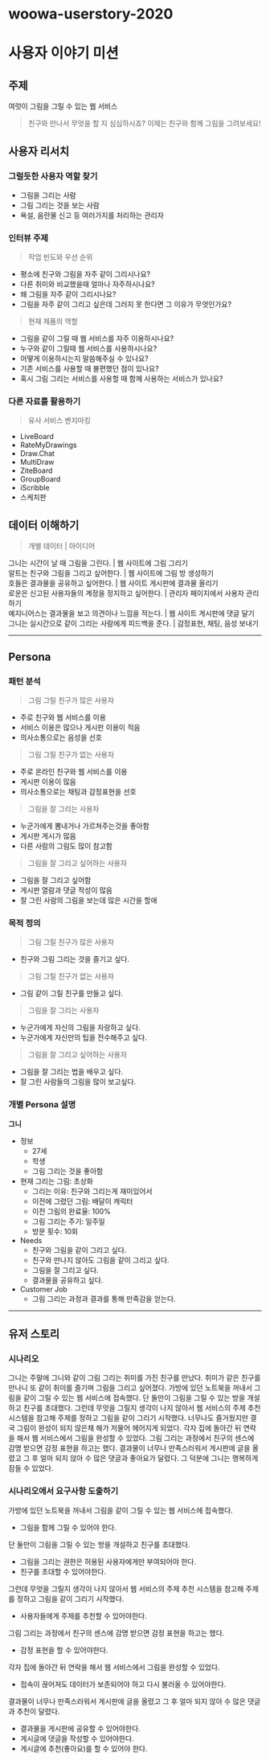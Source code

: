 # woowa-userstory-2020

# 사용자 이야기 미션

## 주제

여럿이 그림을 그릴 수 있는 웹 서비스

> 친구와 만나서 무엇을 할 지 심심하시죠? 이제는 친구와 함께 그림을 그려보세요!

## 사용자 리서치

### 그럴듯한 사용자 역할 찾기

 - 그림을 그리는 사람
 - 그림 그리는 것을 보는 사람
 - 욕설, 음란물 신고 등 여러가지를 처리하는 관리자

### 인터뷰 주제

> 작업 빈도와 우선 순위
- 평소에 친구와 그림을 자주 같이 그리시나요?
- 다른 취미와 비교했을때 얼마나 자주하시나요?
- 왜 그림을 자주 같이 그리시나요?
- 그림을 자주 같이 그리고 싶은데 그러지 못 한다면 그 이유가 무엇인가요?
  
> 현재 제품의 역할
- 그림을 같이 그릴 때 웹 서비스를 자주 이용하시나요?
- 누구와 같이 그릴때 웹 서비스를 사용하시나요?
- 어떻게 이용하시는지 말씀해주실 수 있나요?
- 기존 서비스를 사용할 때 불편했던 점이 있나요?
- 혹시 그림 그리는 서비스를 사용할 때 함께 사용하는 서비스가 있나요?

### 다른 자료를 활용하기

> 유사 서비스 벤치마킹
 - LiveBoard
 - RateMyDrawings
 - Draw.Chat
 - MultiDraw
 - ZiteBoard
 - GroupBoard
 - iScribble
 - 스케치판

## 데이터 이해하기

> 개별 데이터 | 아이디어

그니는 시간이 날 때 그림을 그린다. | 웹 사이트에 그림 그리기<br/>
알트는 친구와 그림을 그리고 싶어한다. | 웹 사이트에 그림 방 생성하기<br/>
호들은 결과물을 공유하고 싶어한다. | 웹 사이트 게시판에 결과물 올리기<br/>
로운은 신고된 사용자들의 계정을 정지하고 싶어한다. | 관리자 페이지에서 사용자 관리하기<br/>
예지니어스는 결과물을 보고 의견이나 느낌을 적는다. | 웹 사이트 게시판에 댓글 달기<br/>
그니는 실시간으로 같이 그리는 사람에게 피드백을 준다. | 감정표현, 채팅, 음성 보내기<br/>

------
## Persona

### 패턴 분석

> 그림 그릴 친구가 많은 사용자
 - 주로 친구와 웹 서비스를 이용
 - 서비스 이용은 많으나 게시판 이용이 적음
 - 의사소통으로는 음성을 선호

> 그림 그릴 친구가 없는 사용자
 - 주로 온라인 친구와 웹 서비스를 이용
 - 게시판 이용이 많음
 - 의사소통으로는 채팅과 감정표현을 선호

> 그림을 잘 그리는 사용자
 - 누군가에게 뽐내거나 가르쳐주는것을 좋아함
 - 게시판 게시가 많음
 - 다른 사람의 그림도 많이 참고함

> 그림을 잘 그리고 싶어하는 사용자
 - 그림을 잘 그리고 싶어함
 - 게시판 열람과 댓글 작성이 많음
 - 잘 그린 사람의 그림을 보는데 많은 시간을 할애

### 목적 정의

> 그림 그릴 친구가 많은 사용자
 - 친구와 그림 그리는 것을 즐기고 싶다.

> 그림 그릴 친구가 없는 사용자
 - 그림 같이 그릴 친구를 만들고 싶다.

> 그림을 잘 그리는 사용자
 - 누군가에게 자신의 그림을 자랑하고 싶다.
 - 누군가에게 자신만의 팁을 전수해주고 싶다.

> 그림을 잘 그리고 싶어하는 사용자
 - 그림을 잘 그리는 법을 배우고 싶다.
 - 잘 그린 사람들의 그림을 많이 보고싶다.

### 개별 Persona 설명
**그니**
- 정보
    - 27세
    - 학생
    - 그림 그리는 것을 좋아함
- 현재 그리는 그림: 초상화
    - 그리는 이유: 친구와 그리는게 재미있어서
    - 이전에 그렸던 그림: 배달이 캐릭터
    - 이전 그림의 완료율: 100%
    - 그림 그리는 주기: 일주일
    - 방문 횟수: 10회
- Needs
    - 친구와 그림을 같이 그리고 싶다.
    - 친구와 만나지 않아도 그림을 같이 그리고 싶다.
    - 그림을 잘 그리고 싶다.
    - 결과물을 공유하고 싶다.
- Customer Job
    - 그림 그리는 과정과 결과를 통해 만족감을 얻는다.
    
------

## 유저 스토리

### 시나리오

그니는 주말에 그니와 같이 그림 그리는 취미를 가진 친구를 만났다. 취미가 같은 친구를 만나니 또 같이 취미를 즐기며 그림을 그리고 싶어졌다. 가방에 있던 노트북을 꺼내서 그림을 같이 그릴 수 있는 웹 서비스에 접속했다. 단 둘만이 그림을 그릴 수 있는 방을 개설하고 친구를 초대했다. 그런데 무엇을 그릴지 생각이 나지 않아서 웹 서비스의 주제 추천 시스템을 참고해 주제를 정하고 그림을 같이 그리기 시작했다. 너무나도 즐거웠지만 결국 그림이 완성이 되지 않은채 해가 저물어 헤어지게 되었다. 각자 집에 돌아간 뒤 연락을 해서 웹 서비스에서 그림을 완성할 수 있었다. 그림 그리는 과정에서 친구의 센스에 감명 받으면 감정 표현을 하고는 했다. 결과물이 너무나 만족스러워서 게시판에 글을 올렸고 그 후 얼마 되지 않아 수 많은 댓글과 좋아요가 달렸다. 그 덕분에 그니는 행복하게 잠들 수 있었다.

### 시나리오에서 요구사항 도출하기

가방에 있던 노트북을 꺼내서 그림을 같이 그릴 수 있는 웹 서비스에 접속했다.<br/>
 - 그림을 함께 그릴 수 있어야 한다.
 
단 둘만이 그림을 그릴 수 있는 방을 개설하고 친구를 초대했다.<br/>
 - 그림을 그리는 권한은 허용된 사용자에게만 부여되어야 한다.
 - 친구를 초대할 수 있어야한다.
 
그런데 무엇을 그릴지 생각이 나지 않아서 웹 서비스의 주제 추천 시스템을 참고해 주제를 정하고 그림을 같이 그리기 시작했다.<br/>
- 사용자들에게 주제를 추천할 수 있어야한다.
 
그림 그리는 과정에서 친구의 센스에 감명 받으면 감정 표현을 하고는 했다.<br/>
 - 감정 표현을 할 수 있어야한다.
 
각자 집에 돌아간 뒤 연락을 해서 웹 서비스에서 그림을 완성할 수 있었다.<br/>
 - 접속이 끊어져도 데이터가 보존되어야 하고 다시 불러올 수 있어야한다.
 
결과물이 너무나 만족스러워서 게시판에 글을 올렸고 그 후 얼마 되지 않아 수 많은 댓글과 추천이 달렸다.<br/>
 - 결과물을 게시판에 공유할 수 있어야한다.
 - 게시글에 댓글을 작성할 수 있어야한다.
 - 게시글에 추천(좋아요)를 할 수 있어야 한다.